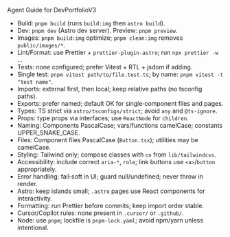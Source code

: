 Agent Guide for DevPortfolioV3
- Build: `pnpm build` (runs `build:img` then `astro build`).
- Dev: `pnpm dev` (Astro dev server). Preview: `pnpm preview`.
- Images: `pnpm build:img` optimize; `pnpm clean:img` removes `public/images/*`.
- Lint/Format: use Prettier + `prettier-plugin-astro`; run `npx prettier -w .`.
- Tests: none configured; prefer Vitest + RTL + jsdom if adding.
- Single test: `pnpm vitest path/to/file.test.ts`; by name: `pnpm vitest -t "test name"`.
- Imports: external first, then local; keep relative paths (no tsconfig paths).
- Exports: prefer named; default OK for single‑component files and pages.
- Types: TS strict via `astro/tsconfigs/strict`; avoid `any` and `@ts-ignore`.
- Props: type props via interfaces; use `ReactNode` for `children`.
- Naming: Components PascalCase; vars/functions camelCase; constants UPPER_SNAKE_CASE.
- Files: Component files PascalCase (`Button.tsx`); utilities may be camelCase.
- Styling: Tailwind only; compose classes with `cn` from `lib/tailwindcss`.
- Accessibility: include correct `aria-*`, `role`; link buttons use `<a>`/`button` appropriately.
- Error handling: fail‑soft in UI; guard null/undefined; never throw in render.
- Astro: keep islands small; `.astro` pages use React components for interactivity.
- Formatting: run Prettier before commits; keep import order stable.
- Cursor/Copilot rules: none present in `.cursor/` or `.github/`.
- Node: use `pnpm`; lockfile is `pnpm-lock.yaml`; avoid npm/yarn unless intentional.
